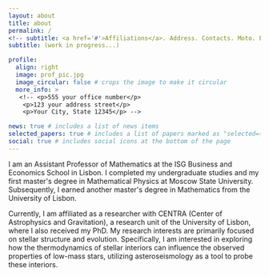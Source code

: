 ```yaml
---
layout: about
title: about
permalink: /
<!-- subtitle: <a href='#'>Affiliations</a>. Address. Contacts. Moto. Etc. -->
subtitle: (work in progress...)

profile:
  align: right
  image: prof_pic.jpg
  image_circular: false # crops the image to make it circular
  more_info: >
   <!-- <p>555 your office number</p>
    <p>123 your address street</p>
    <p>Your City, State 12345</p> -->

news: true # includes a list of news items
selected_papers: true # includes a list of papers marked as "selected={true}"
social: true # includes social icons at the bottom of the page
---
```


I am an Assistant Professor of Mathematics at the ISG Business and Economics School in Lisbon. I completed my undergraduate studies and my first master's degree in Mathematical Physics at Moscow State University. Subsequently, I earned another master's degree in Mathematics from the University of Lisbon. 

Currently, I am affiliated as a researcher with CENTRA (Center of Astrophysics and Gravitation), a research unit of the University of Lisbon, where I also received my PhD. My research interests are primarily focused on stellar structure and evolution. Specifically, I am interested in exploring how the thermodynamics of stellar interiors can influence the observed properties of low-mass stars, utilizing asteroseismology as a tool to probe these interiors.

<!-- Write your biography here. Tell the world about yourself. Link to your favorite [subreddit](http://reddit.com). You can put a picture in, too. The code is already in, just name your picture `prof_pic.jpg` and put it in the `img/` folder.

Put your address / P.O. box / other info right below your picture. You can also disable any of these elements by editing `profile` property of the YAML header of your `_pages/about.md`. Edit `_bibliography/papers.bib` and Jekyll will render your [publications page](/al-folio/publications/) automatically.

Link to your social media connections, too. This theme is set up to use [Font Awesome icons](https://fontawesome.com/) and [Academicons](https://jpswalsh.github.io/academicons/), like the ones below. Add your Facebook, Twitter, LinkedIn, Google Scholar, or just disable all of them. -->
